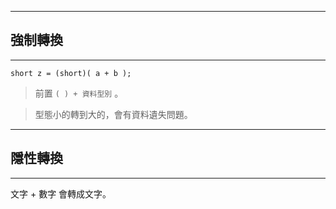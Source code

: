 
---
## 強制轉換
---

    short z = (short)( a + b );
    
> 前置 `( ) + 資料型別` 。

>型態小的轉到大的，會有資料遺失問題。

---
## 隱性轉換
---

文字 + 數字 會轉成文字。
